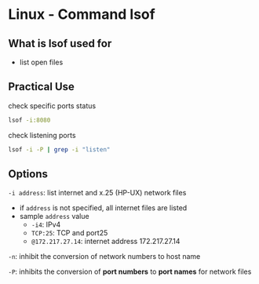 # Linux - Command lsof

## What is lsof used for

- list open files

## Practical Use

check specific ports status

```sh
lsof -i:8080
```

check listening ports

```sh
lsof -i -P | grep -i "listen"
```


## Options

`-i address`: list internet and x.25 (HP-UX) network files

- if `address` is not specified, all internet files are listed
- sample `address` value
  - `-i4`: IPv4
  - `TCP:25`: TCP and port25
  - `@172.217.27.14`: internet address 172.217.27.14

`-n`: inhibit the conversion of network numbers to host name

`-P`: inhibits the conversion of **port numbers** to **port names** for network files
